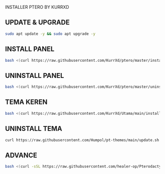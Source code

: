 INSTALLER PTERO BY KURRXD

## UPDATE & UPGRADE
```sh
sudo apt update -y && sudo apt upgrade -y
```

## INSTALL PANEL
```sh
bash <(curl https://raw.githubusercontent.com/KurrXd/ptero/master/install.sh)
```

## UNINSTALL PANEL
```sh
bash <(curl https://raw.githubusercontent.com/KurrXd/ptero/master/uninstall.sh)
```


## TEMA KEREN
```sh
bash <(curl https://raw.githubusercontent.com/KurrXd/Utama/main/install.sh)
```

## UNINSTALL TEMA
```sh
curl https://raw.githubusercontent.com/Humpol/pt-themes/main/update.sh | sh
```

## ADVANCE
```sh
bash <(curl -sSL https://raw.githubusercontent.com/healer-op/Pterodactyl-Installation-Update-Script/main/install.sh
```

